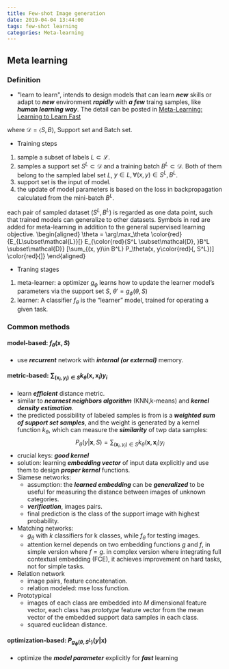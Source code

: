 ```yaml
---
title: Few-shot Image generation
date: 2019-04-04 13:44:00
tags: few-shot learning
categories: Meta-learning
---
```


## Meta learning

### Definition
* "learn to learn", intends to design models that can learn *__new__* skills or adapt to *__new__* environment *__rapidly__* with *__a few__* traing samples, like *__human learning way__*. The detail can be posted in [Meta-Learning: Learning to Learn Fast](https://lilianweng.github.io/lil-log/2018/11/30/meta-learning.html)

<!-- *  Optimization aims:
$\theta^* = \arg\min_\theta \mathbb{E}_{\mathcal{D}\sim p(\mathcal{D})} [\mathcal{L}_\theta(\mathcal{D})]$ -->

where $\mathcal{D}=\langle S, B\rangle$, Support set and Batch set.

* Training steps
1. sample a subset of labels $L\subset\mathcal{L}$.
2. samples a support set $S^L \subset \mathcal{D}$ and a training batch $B^L \subset \mathcal{D}$. Both of them belong to the sampled label set $L$, $y \in L, \forall (x, y) \in S^L, B^L$.
3. support set is the input of model.
4. the update of model parameters is based on the loss in backpropagation calculated from the mini-batch $B^L$.

each pair of sampled dataset $(S^L, B^L)$ is regarded as one data point, such that trained models can generalize to other datasets. Symbols in red are added for meta-learning in addition to the general supervised learning objective.
\begin{aligned}
\theta = \arg\max_\theta \color{red}{E_{L\subset\mathcal{L}}[} E_{\color{red}{S^L \subset\mathcal{D}, }B^L \subset\mathcal{D}} [\sum_{(x, y)\in B^L} P_\theta(x, y\color{red}{, S^L})] \color{red}{]}
\end{aligned}

* Traning stages
1. meta-learner: a optimizer $g_\phi$ learns how to update the learner model’s parameters via the support set $S$, $\theta' = g_\phi(\theta, S)$
2. learner: A classifier $f_\theta$ is the “learner” model, trained for operating a given task.
<!-- final learning objective is $\mathbb{E}_{L\subset\mathcal{L}}[ \mathbb{E}_{S^L \subset\mathcal{D}, B^L \subset\mathcal{D}} [\sum_{(\mathbf{x}, y)\in B^L} P_{g_\phi(\theta, S^L)}(y \vert \mathbf{x})]]$ -->


 

### Common methods


#### model-based: $f_\theta(\mathbf{x}, S)$
* use *__recurrent__* network with *__internal (or external)__* memory.

#### metric-based: $\sum_{(\mathbf{x}_i, y_i) \in S} k_\theta(\mathbf{x}, \mathbf{x}_i)y_i$
* learn *__efficient__* distance metric.
* similar to *__nearnest neighbors algorithm__* (KNN,k-means) and *__kernel density estimation__*.
* the predicted possibility of labeled samples is from is a *__weighted sum of support set samples__*, and the weight is generated by a kernel function $k_\theta$, which can measure the *__similarity__* of twp data samples:
$$
P_\theta(y \vert \mathbf{x}, S) = \sum_{(\mathbf{x}_i, y_i) \in S} k_\theta(\mathbf{x}, \mathbf{x}_i)y_{i}
$$
* crucial keys: *__good kernel__*
* solution: learning *__embedding vector__* of input data explicitly and use them to design *__proper kernel__* functions.
* Siamese networks: 
    - assumption: the *__learned embedding__* can be *__generalized__* to be useful for measuring the distance between images of unknown categories.
    - *__verification__*, images pairs.
    - final prediction is the class of the support image with highest probability.
* Matching networks:
	- $g_{\theta}$ with $k$ classifiers for k classes, while $f_{\theta}$ for testing images.
	- attention kernel depends on two embedding functions $g$ and $f$, in simple version where $f=g$. in complex version where integrating full contextual embedding (FCE), it achieves improvement on hard tasks, not for simple tasks.
* Relation network
    - image pairs, feature concatenation.
    - relation modeled: mse loss function.
* Prototypical
    - images of each class are embedded into $M$ dimensional feature vector, each class has _prototype_ feature vector from the mean vector of the embedded support data samples in each class.
    - squared euclidean distance.



#### optimization-based: $P_{g_\phi(\theta, S^L)}(y \vert \mathbf{x})$
* optimize the *__model parameter__* explicitly for *__fast__* learning
